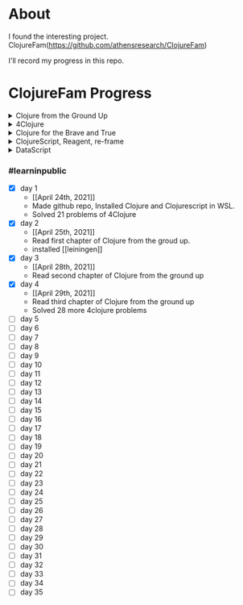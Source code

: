# About
I found the interesting project. ClojureFam(https://github.com/athensresearch/ClojureFam)   

I'll record my progress in this repo.

# ClojureFam Progress

<details>
<summary>Clojure from the Ground Up</summary>

- [x] Chapters 1-3
- [ ] Chapters 4, 6
- [ ] Chapters 7, 8, 10

</details>

<details>
<summary>4Clojure</summary>

- [x] 20 problems
- [x] 40 problems
- [ ] 60 problems
- [ ] 80 problems
- [ ] 100 problems

</details>

<details>
<summary>Clojure for the Brave and True</summary>

- [ ] Chapters 3-4
- [ ] Chapters 5-6
- [ ] Chapters 10

</details>

<details>
<summary>ClojureScript, Reagent, re-frame</summary>

- [ ] build an app with plain hiccup and JS interop
- [ ] build an app with reagent
- [ ] build an app with re-frame

</details>

<details>
<summary>DataScript</summary>

- [ ] complete http://learndatalogtoday.org/
- [ ] build an app with datascript

</details>

### <summary>#learninpublic</summary>

- [x] day 1   
    - [[April 24th, 2021]]   
    - Made github repo, Installed Clojure and Clojurescript in WSL.
    - Solved 21 problems of 4Clojure
- [x] day 2   
    - [[April 25th, 2021]]   
    - Read first chapter of Clojure from the groud up.
    - installed [[leiningen]]
- [x] day 3   
    - [[April 28th, 2021]]   
    - Read second chapter of Clojure from the ground up
- [x] day 4
    - [[April 29th, 2021]]
    - Read third chapter of Clojure from the ground up
    - Solved 28 more 4clojure problems
- [ ] day 5
- [ ] day 6
- [ ] day 7
- [ ] day 8
- [ ] day 9
- [ ] day 10
- [ ] day 11
- [ ] day 12
- [ ] day 13
- [ ] day 14
- [ ] day 15
- [ ] day 16
- [ ] day 17
- [ ] day 18
- [ ] day 19
- [ ] day 20
- [ ] day 21
- [ ] day 22
- [ ] day 23
- [ ] day 24
- [ ] day 25
- [ ] day 26
- [ ] day 27
- [ ] day 28
- [ ] day 29
- [ ] day 30
- [ ] day 31
- [ ] day 32
- [ ] day 33
- [ ] day 34
- [ ] day 35